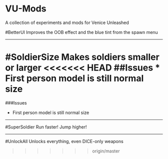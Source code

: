 # VU-Mods
A collection of experiments and mods for Venice Unleashed

#BetterUI
Improves the OOB effect and the blue tint from the spawn menu 
____
#SoldierSize
Makes soldiers smaller or larger
<<<<<<< HEAD
##Issues
	* First person model is still normal size
=======
###Issues
* First person model is still normal size

____ 
#SuperSoldier
Run faster! Jump higher!

____
#UnlockAll
Unlocks everything, even DICE-only weapons
>>>>>>> origin/master
